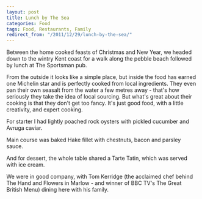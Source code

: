 ```yaml
---
layout: post
title: Lunch by The Sea
categories: Food
tags: Food, Restaurants, Family
redirect_from: "/2011/12/29/lunch-by-the-sea/"
---
```


Between the home cooked feasts of Christmas and New Year, we headed down to the wintry Kent coast for a walk along the pebble beach followed by lunch at The Sportsman pub.

From the outside it looks like a simple place, but inside the food has earned one Michelin star and is perfectly cooked from local ingredients. They even pan their own seasalt from the water a few metres away - that's how seriously they take the idea of local sourcing. But what's great about their cooking is that they don't get too fancy. It's just good food, with a little creativity, and expert cooking.

For starter I had lightly poached rock oysters with pickled cucumber and Avruga caviar.

Main course was baked Hake fillet with chestnuts, bacon and parsley sauce.

And for dessert, the whole table shared a Tarte Tatin, which was served with ice cream.

We were in good company, with Tom Kerridge (the acclaimed chef behind The Hand and Flowers in Marlow - and winner of BBC TV's The Great British Menu) dining here with his family.